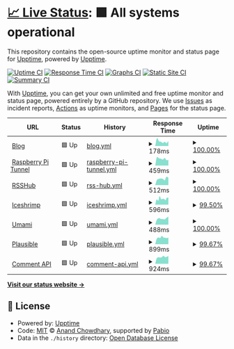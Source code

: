 # [📈 Live Status](https://status.l3zc.com): <!--live status--> **🟩 All systems operational**

This repository contains the open-source uptime monitor and status page for [Upptime](https://upptime.js.org), powered by [Upptime](https://github.com/upptime/upptime).

[![Uptime CI](https://github.com/powerfullz/upptime/workflows/Uptime%20CI/badge.svg)](https://github.com/powerfullz/upptime/actions?query=workflow%3A%22Uptime+CI%22)
[![Response Time CI](https://github.com/powerfullz/upptime/workflows/Response%20Time%20CI/badge.svg)](https://github.com/powerfullz/upptime/actions?query=workflow%3A%22Response+Time+CI%22)
[![Graphs CI](https://github.com/powerfullz/upptime/workflows/Graphs%20CI/badge.svg)](https://github.com/powerfullz/upptime/actions?query=workflow%3A%22Graphs+CI%22)
[![Static Site CI](https://github.com/powerfullz/upptime/workflows/Static%20Site%20CI/badge.svg)](https://github.com/powerfullz/upptime/actions?query=workflow%3A%22Static+Site+CI%22)
[![Summary CI](https://github.com/powerfullz/upptime/workflows/Summary%20CI/badge.svg)](https://github.com/powerfullz/upptime/actions?query=workflow%3A%22Summary+CI%22)

With [Upptime](https://upptime.js.org), you can get your own unlimited and free uptime monitor and status page, powered entirely by a GitHub repository. We use [Issues](https://github.com/upptime/upptime/issues) as incident reports, [Actions](https://github.com/powerfullz/upptime/actions) as uptime monitors, and [Pages](https://status.l3zc.com) for the status page.

<!--start: status pages-->
<!-- This summary is generated by Upptime (https://github.com/upptime/upptime) -->
<!-- Do not edit this manually, your changes will be overwritten -->
<!-- prettier-ignore -->
| URL | Status | History | Response Time | Uptime |
| --- | ------ | ------- | ------------- | ------ |
| <img alt="" src="https://icons.duckduckgo.com/ip3/blog.l3zc.com.ico" height="13"> [Blog](https://blog.l3zc.com) | 🟩 Up | [blog.yml](https://github.com/powerfullz/upptime/commits/HEAD/history/blog.yml) | <details><summary><img alt="Response time graph" src="./graphs/blog/response-time-week.png" height="20"> 178ms</summary><br><a href="https://status.l3zc.com/history/blog"><img alt="Response time 169" src="https://img.shields.io/endpoint?url=https%3A%2F%2Fraw.githubusercontent.com%2Fpowerfullz%2Fupptime%2FHEAD%2Fapi%2Fblog%2Fresponse-time.json"></a><br><a href="https://status.l3zc.com/history/blog"><img alt="24-hour response time 197" src="https://img.shields.io/endpoint?url=https%3A%2F%2Fraw.githubusercontent.com%2Fpowerfullz%2Fupptime%2FHEAD%2Fapi%2Fblog%2Fresponse-time-day.json"></a><br><a href="https://status.l3zc.com/history/blog"><img alt="7-day response time 178" src="https://img.shields.io/endpoint?url=https%3A%2F%2Fraw.githubusercontent.com%2Fpowerfullz%2Fupptime%2FHEAD%2Fapi%2Fblog%2Fresponse-time-week.json"></a><br><a href="https://status.l3zc.com/history/blog"><img alt="30-day response time 178" src="https://img.shields.io/endpoint?url=https%3A%2F%2Fraw.githubusercontent.com%2Fpowerfullz%2Fupptime%2FHEAD%2Fapi%2Fblog%2Fresponse-time-month.json"></a><br><a href="https://status.l3zc.com/history/blog"><img alt="1-year response time 169" src="https://img.shields.io/endpoint?url=https%3A%2F%2Fraw.githubusercontent.com%2Fpowerfullz%2Fupptime%2FHEAD%2Fapi%2Fblog%2Fresponse-time-year.json"></a></details> | <details><summary><a href="https://status.l3zc.com/history/blog">100.00%</a></summary><a href="https://status.l3zc.com/history/blog"><img alt="All-time uptime 100.00%" src="https://img.shields.io/endpoint?url=https%3A%2F%2Fraw.githubusercontent.com%2Fpowerfullz%2Fupptime%2FHEAD%2Fapi%2Fblog%2Fuptime.json"></a><br><a href="https://status.l3zc.com/history/blog"><img alt="24-hour uptime 100.00%" src="https://img.shields.io/endpoint?url=https%3A%2F%2Fraw.githubusercontent.com%2Fpowerfullz%2Fupptime%2FHEAD%2Fapi%2Fblog%2Fuptime-day.json"></a><br><a href="https://status.l3zc.com/history/blog"><img alt="7-day uptime 100.00%" src="https://img.shields.io/endpoint?url=https%3A%2F%2Fraw.githubusercontent.com%2Fpowerfullz%2Fupptime%2FHEAD%2Fapi%2Fblog%2Fuptime-week.json"></a><br><a href="https://status.l3zc.com/history/blog"><img alt="30-day uptime 100.00%" src="https://img.shields.io/endpoint?url=https%3A%2F%2Fraw.githubusercontent.com%2Fpowerfullz%2Fupptime%2FHEAD%2Fapi%2Fblog%2Fuptime-month.json"></a><br><a href="https://status.l3zc.com/history/blog"><img alt="1-year uptime 100.00%" src="https://img.shields.io/endpoint?url=https%3A%2F%2Fraw.githubusercontent.com%2Fpowerfullz%2Fupptime%2FHEAD%2Fapi%2Fblog%2Fuptime-year.json"></a></details>
| <img alt="" src="https://icons.duckduckgo.com/ip3/rpiblog.l3zc.com.ico" height="13"> [Raspberry Pi Tunnel](https://rpiblog.l3zc.com) | 🟩 Up | [raspberry-pi-tunnel.yml](https://github.com/powerfullz/upptime/commits/HEAD/history/raspberry-pi-tunnel.yml) | <details><summary><img alt="Response time graph" src="./graphs/raspberry-pi-tunnel/response-time-week.png" height="20"> 459ms</summary><br><a href="https://status.l3zc.com/history/raspberry-pi-tunnel"><img alt="Response time 447" src="https://img.shields.io/endpoint?url=https%3A%2F%2Fraw.githubusercontent.com%2Fpowerfullz%2Fupptime%2FHEAD%2Fapi%2Fraspberry-pi-tunnel%2Fresponse-time.json"></a><br><a href="https://status.l3zc.com/history/raspberry-pi-tunnel"><img alt="24-hour response time 384" src="https://img.shields.io/endpoint?url=https%3A%2F%2Fraw.githubusercontent.com%2Fpowerfullz%2Fupptime%2FHEAD%2Fapi%2Fraspberry-pi-tunnel%2Fresponse-time-day.json"></a><br><a href="https://status.l3zc.com/history/raspberry-pi-tunnel"><img alt="7-day response time 459" src="https://img.shields.io/endpoint?url=https%3A%2F%2Fraw.githubusercontent.com%2Fpowerfullz%2Fupptime%2FHEAD%2Fapi%2Fraspberry-pi-tunnel%2Fresponse-time-week.json"></a><br><a href="https://status.l3zc.com/history/raspberry-pi-tunnel"><img alt="30-day response time 462" src="https://img.shields.io/endpoint?url=https%3A%2F%2Fraw.githubusercontent.com%2Fpowerfullz%2Fupptime%2FHEAD%2Fapi%2Fraspberry-pi-tunnel%2Fresponse-time-month.json"></a><br><a href="https://status.l3zc.com/history/raspberry-pi-tunnel"><img alt="1-year response time 447" src="https://img.shields.io/endpoint?url=https%3A%2F%2Fraw.githubusercontent.com%2Fpowerfullz%2Fupptime%2FHEAD%2Fapi%2Fraspberry-pi-tunnel%2Fresponse-time-year.json"></a></details> | <details><summary><a href="https://status.l3zc.com/history/raspberry-pi-tunnel">100.00%</a></summary><a href="https://status.l3zc.com/history/raspberry-pi-tunnel"><img alt="All-time uptime 99.78%" src="https://img.shields.io/endpoint?url=https%3A%2F%2Fraw.githubusercontent.com%2Fpowerfullz%2Fupptime%2FHEAD%2Fapi%2Fraspberry-pi-tunnel%2Fuptime.json"></a><br><a href="https://status.l3zc.com/history/raspberry-pi-tunnel"><img alt="24-hour uptime 100.00%" src="https://img.shields.io/endpoint?url=https%3A%2F%2Fraw.githubusercontent.com%2Fpowerfullz%2Fupptime%2FHEAD%2Fapi%2Fraspberry-pi-tunnel%2Fuptime-day.json"></a><br><a href="https://status.l3zc.com/history/raspberry-pi-tunnel"><img alt="7-day uptime 100.00%" src="https://img.shields.io/endpoint?url=https%3A%2F%2Fraw.githubusercontent.com%2Fpowerfullz%2Fupptime%2FHEAD%2Fapi%2Fraspberry-pi-tunnel%2Fuptime-week.json"></a><br><a href="https://status.l3zc.com/history/raspberry-pi-tunnel"><img alt="30-day uptime 99.79%" src="https://img.shields.io/endpoint?url=https%3A%2F%2Fraw.githubusercontent.com%2Fpowerfullz%2Fupptime%2FHEAD%2Fapi%2Fraspberry-pi-tunnel%2Fuptime-month.json"></a><br><a href="https://status.l3zc.com/history/raspberry-pi-tunnel"><img alt="1-year uptime 99.78%" src="https://img.shields.io/endpoint?url=https%3A%2F%2Fraw.githubusercontent.com%2Fpowerfullz%2Fupptime%2FHEAD%2Fapi%2Fraspberry-pi-tunnel%2Fuptime-year.json"></a></details>
| <img alt="" src="https://icons.duckduckgo.com/ip3/rsshub.l3zc.com.ico" height="13"> [RSSHub](https://rsshub.l3zc.com) | 🟩 Up | [rss-hub.yml](https://github.com/powerfullz/upptime/commits/HEAD/history/rss-hub.yml) | <details><summary><img alt="Response time graph" src="./graphs/rss-hub/response-time-week.png" height="20"> 512ms</summary><br><a href="https://status.l3zc.com/history/rss-hub"><img alt="Response time 448" src="https://img.shields.io/endpoint?url=https%3A%2F%2Fraw.githubusercontent.com%2Fpowerfullz%2Fupptime%2FHEAD%2Fapi%2Frss-hub%2Fresponse-time.json"></a><br><a href="https://status.l3zc.com/history/rss-hub"><img alt="24-hour response time 599" src="https://img.shields.io/endpoint?url=https%3A%2F%2Fraw.githubusercontent.com%2Fpowerfullz%2Fupptime%2FHEAD%2Fapi%2Frss-hub%2Fresponse-time-day.json"></a><br><a href="https://status.l3zc.com/history/rss-hub"><img alt="7-day response time 512" src="https://img.shields.io/endpoint?url=https%3A%2F%2Fraw.githubusercontent.com%2Fpowerfullz%2Fupptime%2FHEAD%2Fapi%2Frss-hub%2Fresponse-time-week.json"></a><br><a href="https://status.l3zc.com/history/rss-hub"><img alt="30-day response time 497" src="https://img.shields.io/endpoint?url=https%3A%2F%2Fraw.githubusercontent.com%2Fpowerfullz%2Fupptime%2FHEAD%2Fapi%2Frss-hub%2Fresponse-time-month.json"></a><br><a href="https://status.l3zc.com/history/rss-hub"><img alt="1-year response time 448" src="https://img.shields.io/endpoint?url=https%3A%2F%2Fraw.githubusercontent.com%2Fpowerfullz%2Fupptime%2FHEAD%2Fapi%2Frss-hub%2Fresponse-time-year.json"></a></details> | <details><summary><a href="https://status.l3zc.com/history/rss-hub">100.00%</a></summary><a href="https://status.l3zc.com/history/rss-hub"><img alt="All-time uptime 98.92%" src="https://img.shields.io/endpoint?url=https%3A%2F%2Fraw.githubusercontent.com%2Fpowerfullz%2Fupptime%2FHEAD%2Fapi%2Frss-hub%2Fuptime.json"></a><br><a href="https://status.l3zc.com/history/rss-hub"><img alt="24-hour uptime 100.00%" src="https://img.shields.io/endpoint?url=https%3A%2F%2Fraw.githubusercontent.com%2Fpowerfullz%2Fupptime%2FHEAD%2Fapi%2Frss-hub%2Fuptime-day.json"></a><br><a href="https://status.l3zc.com/history/rss-hub"><img alt="7-day uptime 100.00%" src="https://img.shields.io/endpoint?url=https%3A%2F%2Fraw.githubusercontent.com%2Fpowerfullz%2Fupptime%2FHEAD%2Fapi%2Frss-hub%2Fuptime-week.json"></a><br><a href="https://status.l3zc.com/history/rss-hub"><img alt="30-day uptime 98.45%" src="https://img.shields.io/endpoint?url=https%3A%2F%2Fraw.githubusercontent.com%2Fpowerfullz%2Fupptime%2FHEAD%2Fapi%2Frss-hub%2Fuptime-month.json"></a><br><a href="https://status.l3zc.com/history/rss-hub"><img alt="1-year uptime 98.92%" src="https://img.shields.io/endpoint?url=https%3A%2F%2Fraw.githubusercontent.com%2Fpowerfullz%2Fupptime%2FHEAD%2Fapi%2Frss-hub%2Fuptime-year.json"></a></details>
| <img alt="" src="https://icons.duckduckgo.com/ip3/social.l3zc.com.ico" height="13"> [Iceshrimp](https://social.l3zc.com) | 🟩 Up | [iceshrimp.yml](https://github.com/powerfullz/upptime/commits/HEAD/history/iceshrimp.yml) | <details><summary><img alt="Response time graph" src="./graphs/iceshrimp/response-time-week.png" height="20"> 596ms</summary><br><a href="https://status.l3zc.com/history/iceshrimp"><img alt="Response time 476" src="https://img.shields.io/endpoint?url=https%3A%2F%2Fraw.githubusercontent.com%2Fpowerfullz%2Fupptime%2FHEAD%2Fapi%2Ficeshrimp%2Fresponse-time.json"></a><br><a href="https://status.l3zc.com/history/iceshrimp"><img alt="24-hour response time 718" src="https://img.shields.io/endpoint?url=https%3A%2F%2Fraw.githubusercontent.com%2Fpowerfullz%2Fupptime%2FHEAD%2Fapi%2Ficeshrimp%2Fresponse-time-day.json"></a><br><a href="https://status.l3zc.com/history/iceshrimp"><img alt="7-day response time 596" src="https://img.shields.io/endpoint?url=https%3A%2F%2Fraw.githubusercontent.com%2Fpowerfullz%2Fupptime%2FHEAD%2Fapi%2Ficeshrimp%2Fresponse-time-week.json"></a><br><a href="https://status.l3zc.com/history/iceshrimp"><img alt="30-day response time 543" src="https://img.shields.io/endpoint?url=https%3A%2F%2Fraw.githubusercontent.com%2Fpowerfullz%2Fupptime%2FHEAD%2Fapi%2Ficeshrimp%2Fresponse-time-month.json"></a><br><a href="https://status.l3zc.com/history/iceshrimp"><img alt="1-year response time 476" src="https://img.shields.io/endpoint?url=https%3A%2F%2Fraw.githubusercontent.com%2Fpowerfullz%2Fupptime%2FHEAD%2Fapi%2Ficeshrimp%2Fresponse-time-year.json"></a></details> | <details><summary><a href="https://status.l3zc.com/history/iceshrimp">99.50%</a></summary><a href="https://status.l3zc.com/history/iceshrimp"><img alt="All-time uptime 99.73%" src="https://img.shields.io/endpoint?url=https%3A%2F%2Fraw.githubusercontent.com%2Fpowerfullz%2Fupptime%2FHEAD%2Fapi%2Ficeshrimp%2Fuptime.json"></a><br><a href="https://status.l3zc.com/history/iceshrimp"><img alt="24-hour uptime 100.00%" src="https://img.shields.io/endpoint?url=https%3A%2F%2Fraw.githubusercontent.com%2Fpowerfullz%2Fupptime%2FHEAD%2Fapi%2Ficeshrimp%2Fuptime-day.json"></a><br><a href="https://status.l3zc.com/history/iceshrimp"><img alt="7-day uptime 99.50%" src="https://img.shields.io/endpoint?url=https%3A%2F%2Fraw.githubusercontent.com%2Fpowerfullz%2Fupptime%2FHEAD%2Fapi%2Ficeshrimp%2Fuptime-week.json"></a><br><a href="https://status.l3zc.com/history/iceshrimp"><img alt="30-day uptime 99.62%" src="https://img.shields.io/endpoint?url=https%3A%2F%2Fraw.githubusercontent.com%2Fpowerfullz%2Fupptime%2FHEAD%2Fapi%2Ficeshrimp%2Fuptime-month.json"></a><br><a href="https://status.l3zc.com/history/iceshrimp"><img alt="1-year uptime 99.73%" src="https://img.shields.io/endpoint?url=https%3A%2F%2Fraw.githubusercontent.com%2Fpowerfullz%2Fupptime%2FHEAD%2Fapi%2Ficeshrimp%2Fuptime-year.json"></a></details>
| <img alt="" src="https://icons.duckduckgo.com/ip3/analytics.l3zc.com.ico" height="13"> [Umami](https://analytics.l3zc.com) | 🟩 Up | [umami.yml](https://github.com/powerfullz/upptime/commits/HEAD/history/umami.yml) | <details><summary><img alt="Response time graph" src="./graphs/umami/response-time-week.png" height="20"> 488ms</summary><br><a href="https://status.l3zc.com/history/umami"><img alt="Response time 378" src="https://img.shields.io/endpoint?url=https%3A%2F%2Fraw.githubusercontent.com%2Fpowerfullz%2Fupptime%2FHEAD%2Fapi%2Fumami%2Fresponse-time.json"></a><br><a href="https://status.l3zc.com/history/umami"><img alt="24-hour response time 640" src="https://img.shields.io/endpoint?url=https%3A%2F%2Fraw.githubusercontent.com%2Fpowerfullz%2Fupptime%2FHEAD%2Fapi%2Fumami%2Fresponse-time-day.json"></a><br><a href="https://status.l3zc.com/history/umami"><img alt="7-day response time 488" src="https://img.shields.io/endpoint?url=https%3A%2F%2Fraw.githubusercontent.com%2Fpowerfullz%2Fupptime%2FHEAD%2Fapi%2Fumami%2Fresponse-time-week.json"></a><br><a href="https://status.l3zc.com/history/umami"><img alt="30-day response time 445" src="https://img.shields.io/endpoint?url=https%3A%2F%2Fraw.githubusercontent.com%2Fpowerfullz%2Fupptime%2FHEAD%2Fapi%2Fumami%2Fresponse-time-month.json"></a><br><a href="https://status.l3zc.com/history/umami"><img alt="1-year response time 378" src="https://img.shields.io/endpoint?url=https%3A%2F%2Fraw.githubusercontent.com%2Fpowerfullz%2Fupptime%2FHEAD%2Fapi%2Fumami%2Fresponse-time-year.json"></a></details> | <details><summary><a href="https://status.l3zc.com/history/umami">100.00%</a></summary><a href="https://status.l3zc.com/history/umami"><img alt="All-time uptime 99.93%" src="https://img.shields.io/endpoint?url=https%3A%2F%2Fraw.githubusercontent.com%2Fpowerfullz%2Fupptime%2FHEAD%2Fapi%2Fumami%2Fuptime.json"></a><br><a href="https://status.l3zc.com/history/umami"><img alt="24-hour uptime 100.00%" src="https://img.shields.io/endpoint?url=https%3A%2F%2Fraw.githubusercontent.com%2Fpowerfullz%2Fupptime%2FHEAD%2Fapi%2Fumami%2Fuptime-day.json"></a><br><a href="https://status.l3zc.com/history/umami"><img alt="7-day uptime 100.00%" src="https://img.shields.io/endpoint?url=https%3A%2F%2Fraw.githubusercontent.com%2Fpowerfullz%2Fupptime%2FHEAD%2Fapi%2Fumami%2Fuptime-week.json"></a><br><a href="https://status.l3zc.com/history/umami"><img alt="30-day uptime 99.90%" src="https://img.shields.io/endpoint?url=https%3A%2F%2Fraw.githubusercontent.com%2Fpowerfullz%2Fupptime%2FHEAD%2Fapi%2Fumami%2Fuptime-month.json"></a><br><a href="https://status.l3zc.com/history/umami"><img alt="1-year uptime 99.93%" src="https://img.shields.io/endpoint?url=https%3A%2F%2Fraw.githubusercontent.com%2Fpowerfullz%2Fupptime%2FHEAD%2Fapi%2Fumami%2Fuptime-year.json"></a></details>
| <img alt="" src="https://icons.duckduckgo.com/ip3/analytics.nightcity.pub.ico" height="13"> [Plausible](https://analytics.nightcity.pub) | 🟩 Up | [plausible.yml](https://github.com/powerfullz/upptime/commits/HEAD/history/plausible.yml) | <details><summary><img alt="Response time graph" src="./graphs/plausible/response-time-week.png" height="20"> 899ms</summary><br><a href="https://status.l3zc.com/history/plausible"><img alt="Response time 896" src="https://img.shields.io/endpoint?url=https%3A%2F%2Fraw.githubusercontent.com%2Fpowerfullz%2Fupptime%2FHEAD%2Fapi%2Fplausible%2Fresponse-time.json"></a><br><a href="https://status.l3zc.com/history/plausible"><img alt="24-hour response time 904" src="https://img.shields.io/endpoint?url=https%3A%2F%2Fraw.githubusercontent.com%2Fpowerfullz%2Fupptime%2FHEAD%2Fapi%2Fplausible%2Fresponse-time-day.json"></a><br><a href="https://status.l3zc.com/history/plausible"><img alt="7-day response time 899" src="https://img.shields.io/endpoint?url=https%3A%2F%2Fraw.githubusercontent.com%2Fpowerfullz%2Fupptime%2FHEAD%2Fapi%2Fplausible%2Fresponse-time-week.json"></a><br><a href="https://status.l3zc.com/history/plausible"><img alt="30-day response time 883" src="https://img.shields.io/endpoint?url=https%3A%2F%2Fraw.githubusercontent.com%2Fpowerfullz%2Fupptime%2FHEAD%2Fapi%2Fplausible%2Fresponse-time-month.json"></a><br><a href="https://status.l3zc.com/history/plausible"><img alt="1-year response time 896" src="https://img.shields.io/endpoint?url=https%3A%2F%2Fraw.githubusercontent.com%2Fpowerfullz%2Fupptime%2FHEAD%2Fapi%2Fplausible%2Fresponse-time-year.json"></a></details> | <details><summary><a href="https://status.l3zc.com/history/plausible">99.67%</a></summary><a href="https://status.l3zc.com/history/plausible"><img alt="All-time uptime 99.95%" src="https://img.shields.io/endpoint?url=https%3A%2F%2Fraw.githubusercontent.com%2Fpowerfullz%2Fupptime%2FHEAD%2Fapi%2Fplausible%2Fuptime.json"></a><br><a href="https://status.l3zc.com/history/plausible"><img alt="24-hour uptime 100.00%" src="https://img.shields.io/endpoint?url=https%3A%2F%2Fraw.githubusercontent.com%2Fpowerfullz%2Fupptime%2FHEAD%2Fapi%2Fplausible%2Fuptime-day.json"></a><br><a href="https://status.l3zc.com/history/plausible"><img alt="7-day uptime 99.67%" src="https://img.shields.io/endpoint?url=https%3A%2F%2Fraw.githubusercontent.com%2Fpowerfullz%2Fupptime%2FHEAD%2Fapi%2Fplausible%2Fuptime-week.json"></a><br><a href="https://status.l3zc.com/history/plausible"><img alt="30-day uptime 99.92%" src="https://img.shields.io/endpoint?url=https%3A%2F%2Fraw.githubusercontent.com%2Fpowerfullz%2Fupptime%2FHEAD%2Fapi%2Fplausible%2Fuptime-month.json"></a><br><a href="https://status.l3zc.com/history/plausible"><img alt="1-year uptime 99.95%" src="https://img.shields.io/endpoint?url=https%3A%2F%2Fraw.githubusercontent.com%2Fpowerfullz%2Fupptime%2FHEAD%2Fapi%2Fplausible%2Fuptime-year.json"></a></details>
| <img alt="" src="https://icons.duckduckgo.com/ip3/commentapi.nightcity.pub.ico" height="13"> [Comment API](https://commentapi.nightcity.pub) | 🟩 Up | [comment-api.yml](https://github.com/powerfullz/upptime/commits/HEAD/history/comment-api.yml) | <details><summary><img alt="Response time graph" src="./graphs/comment-api/response-time-week.png" height="20"> 924ms</summary><br><a href="https://status.l3zc.com/history/comment-api"><img alt="Response time 921" src="https://img.shields.io/endpoint?url=https%3A%2F%2Fraw.githubusercontent.com%2Fpowerfullz%2Fupptime%2FHEAD%2Fapi%2Fcomment-api%2Fresponse-time.json"></a><br><a href="https://status.l3zc.com/history/comment-api"><img alt="24-hour response time 1067" src="https://img.shields.io/endpoint?url=https%3A%2F%2Fraw.githubusercontent.com%2Fpowerfullz%2Fupptime%2FHEAD%2Fapi%2Fcomment-api%2Fresponse-time-day.json"></a><br><a href="https://status.l3zc.com/history/comment-api"><img alt="7-day response time 924" src="https://img.shields.io/endpoint?url=https%3A%2F%2Fraw.githubusercontent.com%2Fpowerfullz%2Fupptime%2FHEAD%2Fapi%2Fcomment-api%2Fresponse-time-week.json"></a><br><a href="https://status.l3zc.com/history/comment-api"><img alt="30-day response time 918" src="https://img.shields.io/endpoint?url=https%3A%2F%2Fraw.githubusercontent.com%2Fpowerfullz%2Fupptime%2FHEAD%2Fapi%2Fcomment-api%2Fresponse-time-month.json"></a><br><a href="https://status.l3zc.com/history/comment-api"><img alt="1-year response time 921" src="https://img.shields.io/endpoint?url=https%3A%2F%2Fraw.githubusercontent.com%2Fpowerfullz%2Fupptime%2FHEAD%2Fapi%2Fcomment-api%2Fresponse-time-year.json"></a></details> | <details><summary><a href="https://status.l3zc.com/history/comment-api">99.67%</a></summary><a href="https://status.l3zc.com/history/comment-api"><img alt="All-time uptime 99.95%" src="https://img.shields.io/endpoint?url=https%3A%2F%2Fraw.githubusercontent.com%2Fpowerfullz%2Fupptime%2FHEAD%2Fapi%2Fcomment-api%2Fuptime.json"></a><br><a href="https://status.l3zc.com/history/comment-api"><img alt="24-hour uptime 100.00%" src="https://img.shields.io/endpoint?url=https%3A%2F%2Fraw.githubusercontent.com%2Fpowerfullz%2Fupptime%2FHEAD%2Fapi%2Fcomment-api%2Fuptime-day.json"></a><br><a href="https://status.l3zc.com/history/comment-api"><img alt="7-day uptime 99.67%" src="https://img.shields.io/endpoint?url=https%3A%2F%2Fraw.githubusercontent.com%2Fpowerfullz%2Fupptime%2FHEAD%2Fapi%2Fcomment-api%2Fuptime-week.json"></a><br><a href="https://status.l3zc.com/history/comment-api"><img alt="30-day uptime 99.92%" src="https://img.shields.io/endpoint?url=https%3A%2F%2Fraw.githubusercontent.com%2Fpowerfullz%2Fupptime%2FHEAD%2Fapi%2Fcomment-api%2Fuptime-month.json"></a><br><a href="https://status.l3zc.com/history/comment-api"><img alt="1-year uptime 99.95%" src="https://img.shields.io/endpoint?url=https%3A%2F%2Fraw.githubusercontent.com%2Fpowerfullz%2Fupptime%2FHEAD%2Fapi%2Fcomment-api%2Fuptime-year.json"></a></details>

<!--end: status pages-->

[**Visit our status website →**](https://status.l3zc.com)

## 📄 License

- Powered by: [Upptime](https://github.com/upptime/upptime)
- Code: [MIT](./LICENSE) © [Anand Chowdhary](https://anandchowdhary.com), supported by [Pabio](https://pabio.com)
- Data in the `./history` directory: [Open Database License](https://opendatacommons.org/licenses/odbl/1-0/)
